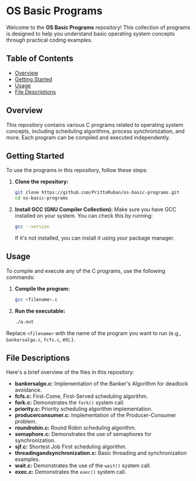
# OS Basic Programs

Welcome to the **OS Basic Programs** repository! This collection of programs is designed to help you understand basic operating system concepts through practical coding examples.

## Table of Contents

- [Overview](#overview)
- [Getting Started](#getting-started)
- [Usage](#usage)
- [File Descriptions](#file-descriptions)

## Overview

This repository contains various C programs related to operating system concepts, including scheduling algorithms, process synchronization, and more. Each program can be compiled and executed independently.

## Getting Started

To use the programs in this repository, follow these steps:

1. **Clone the repository:**
   ```bash
   git clone https://github.com/PrittoRuban/os-basic-programs.git
   cd os-basic-programs
   ```

2. **Install GCC (GNU Compiler Collection):**
   Make sure you have GCC installed on your system. You can check this by running:
   ```bash
   gcc --version
   ```
   If it's not installed, you can install it using your package manager.

## Usage

To compile and execute any of the C programs, use the following commands:

1. **Compile the program:**
   ```bash
   gcc <filename>.c
   ```

2. **Run the executable:**
   ```bash
   ./a.out
   ```

Replace `<filename>` with the name of the program you want to run (e.g., `bankersalgo.c`, `fcfs.c`, etc.).

## File Descriptions

Here's a brief overview of the files in this repository:

- **bankersalgo.c:** Implementation of the Banker's Algorithm for deadlock avoidance.
- **fcfs.c:** First-Come, First-Served scheduling algorithm.
- **fork.c:** Demonstrates the `fork()` system call.
- **priority.c:** Priority scheduling algorithm implementation.
- **producerconsumer.c:** Implementation of the Producer-Consumer problem.
- **roundrobin.c:** Round Robin scheduling algorithm.
- **semaphore.c:** Demonstrates the use of semaphores for synchronization.
- **sjf.c:** Shortest Job First scheduling algorithm.
- **threadingandsynchronization.c:** Basic threading and synchronization examples.
- **wait.c:** Demonstrates the use of the `wait()` system call.
- **exec.c:** Demonstrates the `exec()` system call.

